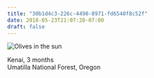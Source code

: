 ```yaml
---
title: "30b1d4c3-226c-4490-8971-fd6540f8c52f"
date: 2018-05-23T21:07:28-07:00
draft: false
---
```


![Olives in the sun](https://d17enza3bfujl8.cloudfront.net/DSCF9775.jpg)

Kenai, 3 months<br>
Umatilla National Forest, Oregon
